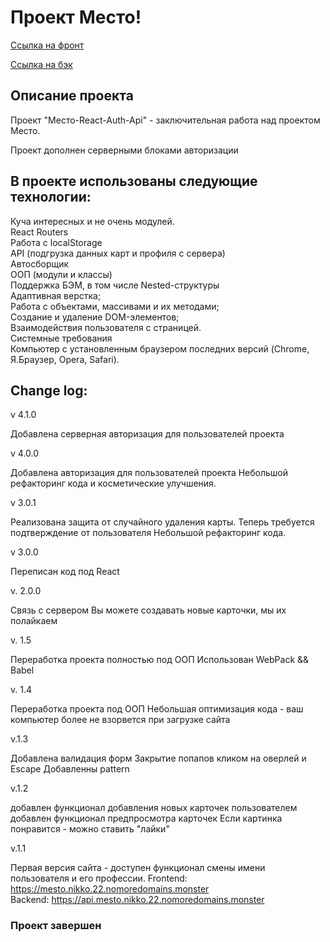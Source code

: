 # Проект Место!
[Ссылка на фронт](https://github.com/BeerBear0/react-mesto-api-full/tree/main/frontend)

[Ссылка на бэк](https://github.com/Vaelastras/react-mesto-api-full/tree/main/backend)

## Описание проекта

Проект "Место-React-Auth-Api" - заключительная работа над проектом Место.

Проект дополнен серверными блоками авторизации

## В проекте использованы следующие технологии:

Куча интересных и не очень модулей.</br>
React Routers</br>
Работа с localStorage</br>
API (подгрузка данных карт и профиля с сервера)</br>
Автосборщик</br>
ООП (модули и классы)</br>
Поддержка БЭМ, в том числе Nested-структуры</br>
Адаптивная верстка;</br>
Работа с объектами, массивами и их методами;</br>
Создание и удаление DOM-элементов;</br>
Взаимодействия пользователя с страницей.</br>
Cистемные требования</br>
Компьютер с установленным браузером последних версий (Chrome, Я.Браузер, Opera, Safari).

## Change log:

v 4.1.0

Добавлена серверная авторизация для пользователей проекта

v 4.0.0

Добавлена авторизация для пользователей проекта
Небольшой рефакторинг кода и косметические улучшения.

v 3.0.1

Реализована защита от случайного удаления карты. Теперь требуется подтверждение от пользователя
Небольшой рефакторинг кода.

v 3.0.0

Переписан код под React

v. 2.0.0

Связь с сервером
Вы можете создавать новые карточки, мы их полайкаем

v. 1.5

Переработка проекта полностью под ООП
Использован WebPack && Babel

v. 1.4

Переработка проекта под ООП
Небольшая оптимизация кода - ваш компьютер более не взорвется при загрузке сайта

v.1.3

Добавлена валидация форм
Закрытие попапов кликом на оверлей и Escape
Добавленны pattern

v.1.2

добавлен функционал добавления новых карточек пользователем
добавлен функционал предпросмотра карточек
Если картинка понравится - можно ставить "лайки"

v.1.1

Первая версия сайта - доступен функционал смены имени пользователя и его профессии.
Frontend: https://mesto.nikko.22.nomoredomains.monster  
Backend: https://api.mesto.nikko.22.nomoredomains.monster

### Проект завершен